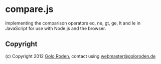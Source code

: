 # compare.js

Implementing the comparison operators eq, ne, gt, ge, lt and le in JavaScript for use with Node.js and the browser.

## Copyright

(c) Copyright 2012 [Golo Roden](http://www.goloroden.de), contact using webmaster@goloroden.de